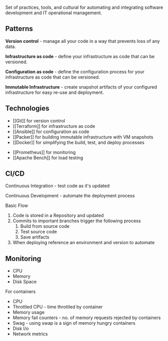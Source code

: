 
Set of practices, tools, and cultural for automating and integrating software development and IT operational management.

## Patterns

**Version control** - manage all your code in a way that prevents loss of any data.

**Infrastructure as code** - define your infrastructure as code that can be versioned.

**Configuration as code** - define the configuration process for your infrastructure as code that can be versioned.

**Immutable Infrastructure** - create snapshot artifacts of your configured infrastructure for easy re-use and deployment.


## Technologies

- [[Git]] for version control
- [[Terraform]] for infrastructure as code
- [[Ansible]] for configuration as code
- [[Packer]] for building immutable infrastructure with VM snapshots
- [[Docker]] for simplifying the build, test, and deploy processes
* [[Prometheus]] for monitoring
* [[Apache Bench]] for load testing


## CI/CD

Continuous Integration - test code as it's updated

Continuous Development - automate the deployment process

Basic Flow
1. Code is stored in a Repository and updated
2. Commits to important branches trigger the following process
	1. Build from source code
	2. Test source code
	3. Save artifacts
3. When deploying reference an environment and version to automate




## Monitoring

- CPU
- Memory
- Disk Space

For containers
- CPU
- Throttled CPU - time throttled by container
- Memory usage
- Memory fail counters - no. of memory requests rejected by containers
- Swag - using swap is a sign of memory hungry containers
- Disk I/o
- Network metrics

